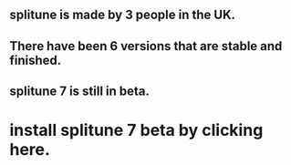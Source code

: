 ## splitune is made by 3 people in the UK.
## There have been 6 versions that are stable and finished.
## splitune 7 is still in beta.
# install splitune 7 beta by clicking here.
